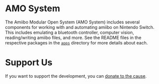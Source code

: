 # AMO System

The Amiibo Modular Open System (AMO System) includes several components for working
with and automating amiibo on Nintendo Switch. This includes emulating a bluetooth
controller, computer vision, reading/writing amiibo files, and more. See the README
files in the respective packages in the [`apps`](apps) directory for more details about each.

# Support Us

If you want to support the development, you can [donate to the cause](https://donate.stripe.com/28ocQi4Ur9TNclW000).
